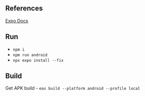 ## References
[Expo Docs](https://docs.expo.dev/)

## Run
- `npm i` 
- `npm run android` 
- `npx expo install --fix`

## Build
Get APK build - `eas build --platform android --profile local`
